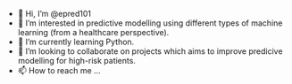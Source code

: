 - 👋 Hi, I’m @epred101
- 👀 I’m interested in predictive modelling using different types of machine learning (from a healthcare perspective).
- 🌱 I’m currently learning Python.
- 💞️ I’m looking to collaborate on projects which aims to improve predicive modelling for high-risk patients.
- 📫 How to reach me ...

<!---
epred101/epred101 is a ✨ special ✨ repository because its `README.md` (this file) appears on your GitHub profile.
You can click the Preview link to take a look at your changes.
--->
